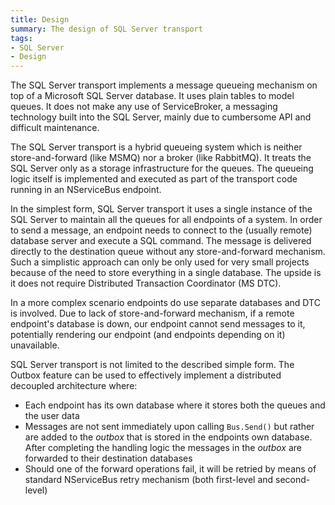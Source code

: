 ```yaml
---
title: Design
summary: The design of SQL Server transport
tags:
- SQL Server
- Design
---
```


The SQL Server transport implements a message queueing mechanism on top of a Microsoft SQL Server database. It uses plain tables to model queues. It does not make any use of ServiceBroker, a messaging technology built into the SQL Server, mainly due to cumbersome API and difficult maintenance. 

The SQL Server transport is a hybrid queueing system which is neither store-and-forward (like MSMQ) nor a broker (like RabbitMQ). It treats the SQL Server only as a storage infrastructure for the queues. The queueing logic itself is implemented and executed as part of the transport code running in an NServiceBus endpoint. 

In the simplest form, SQL Server transport it uses a single instance of the SQL Server to maintain all the queues for all endpoints of a system. In order to send a message, an endpoint needs to connect to the (usually remote) database server and execute a SQL command. The message is delivered directly to the destination queue without any store-and-forward mechanism. Such a simplistic approach can only be only used for very small projects because of the need to store everything in a single database. The upside is it does not require Distributed Transaction Coordinator (MS DTC).

In a more complex scenario endpoints do use separate databases and DTC is involved. Due to lack of store-and-forward mechanism, if a remote endpoint's database is down, our endpoint cannot send messages to it, potentially rendering our endpoint (and endpoints depending on it) unavailable. 

SQL Server transport is not limited to the described simple form. The Outbox feature can be used to effectively implement a distributed decoupled architecture where:
 * Each endpoint has its own database where it stores both the queues and the user data
 * Messages are not sent immediately upon calling `Bus.Send()` but rather are added to the *outbox* that is stored in the endpoints own database. After completing the handling logic the messages in the *outbox* are forwarded to their destination databases
 * Should one of the forward operations fail, it will be retried by means of standard NServiceBus retry mechanism (both first-level and second-level)
